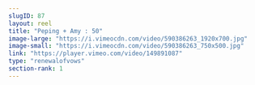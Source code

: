 ```yaml
---
slugID: 87 
layout: reel
title: "Peping + Amy : 50"
image-large: "https://i.vimeocdn.com/video/590386263_1920x700.jpg"
image-small: "https://i.vimeocdn.com/video/590386263_750x500.jpg"
link: "https://player.vimeo.com/video/149891087"
type: "renewalofvows"
section-rank: 1
---
```

